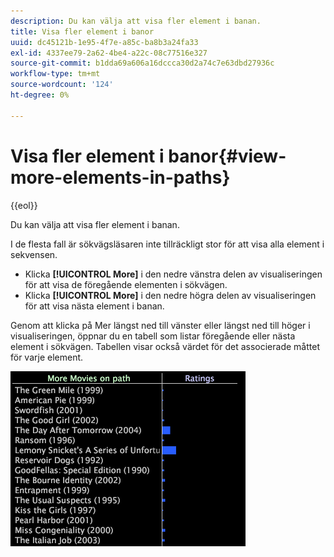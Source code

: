 ```yaml
---
description: Du kan välja att visa fler element i banan.
title: Visa fler element i banor
uuid: dc45121b-1e95-4f7e-a85c-ba8b3a24fa33
exl-id: 4337ee79-2a62-4be4-a22c-08c77516e327
source-git-commit: b1dda69a606a16dccca30d2a74c7e63dbd27936c
workflow-type: tm+mt
source-wordcount: '124'
ht-degree: 0%

---
```


# Visa fler element i banor{#view-more-elements-in-paths}

{{eol}}

Du kan välja att visa fler element i banan.

I de flesta fall är sökvägsläsaren inte tillräckligt stor för att visa alla element i sekvensen.

* Klicka **[!UICONTROL More]** i den nedre vänstra delen av visualiseringen för att visa de föregående elementen i sökvägen.
* Klicka **[!UICONTROL More]** i den nedre högra delen av visualiseringen för att visa nästa element i banan.

Genom att klicka på Mer längst ned till vänster eller längst ned till höger i visualiseringen, öppnar du en tabell som listar föregående eller nästa element i sökvägen. Tabellen visar också värdet för det associerade måttet för varje element.

![](assets/vis_PathBrowser_MoreMoviesOnPath.png)
